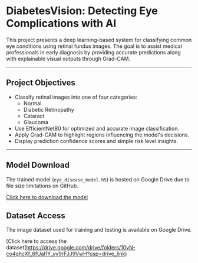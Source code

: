 # DiabetesVision: Detecting Eye Complications with AI

This project presents a deep learning-based system for classifying common eye conditions using retinal fundus images. The goal is to assist medical professionals in early diagnosis by providing accurate predictions along with explainable visual outputs through Grad-CAM.

---

## Project Objectives

- Classify retinal images into one of four categories:
  - Normal
  - Diabetic Retinopathy
  - Cataract
  - Glaucoma
- Use EfficientNetB0 for optimized and accurate image classification.
- Apply Grad-CAM to highlight regions influencing the model's decisions.
- Display prediction confidence scores and simple risk level insights.

---
## Model Download

The trained model (`eye_disease_model.h5`) is hosted on Google Drive due to file size limitations on GitHub.

[Click here to download the model]( https://drive.google.com/file/d/1-0qQS8LR9Kbr-HmC3-te0NId3Q8HJLjD/view?usp=drive_link)


## Dataset Access

The image dataset used for training and testing is available on Google Drive.

 [Click here to access the dataset]https://drive.google.com/drive/folders/10yN-co4qhcXf_6fUal1Y_yv9rFJJ9VwH?usp=drive_link)
